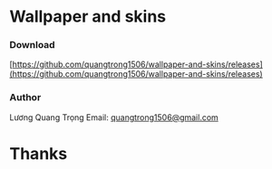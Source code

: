# Wallpaper and skins

### Download

[https://github.com/quangtrong1506/wallpaper-and-skins/releases](https://github.com/quangtrong1506/wallpaper-and-skins/releases)

### Author

Lương Quang Trọng
Email: <quangtrong1506@gmail.com>

# Thanks
